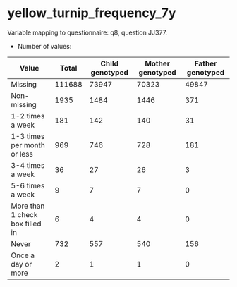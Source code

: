 # yellow_turnip_frequency_7y
Variable mapping to questionnaire: q8, question JJ377.
- Number of values:

| Value | Total | Child genotyped | Mother genotyped | Father genotyped |
| ----- | ----- | --------------- | ---------------- | ---------------- |
| Missing | 111688 | 73947 | 70323 | 49847 |
| Non-missing | 1935 | 1484 | 1446 | 371 |
| 1-2 times a week | 181 | 142 | 140 |31 |
| 1-3 times per month or less | 969 | 746 | 728 |181 |
| 3-4 times a week | 36 | 27 | 26 |3 |
| 5-6 times a week | 9 | 7 | 7 |0 |
| More than 1 check box filled in | 6 | 4 | 4 |0 |
| Never | 732 | 557 | 540 |156 |
| Once a day or more | 2 | 1 | 1 |0 |



